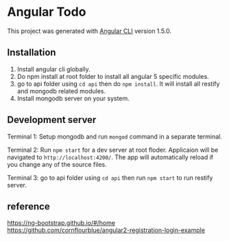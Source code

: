 # Angular Todo

This project was generated with [Angular CLI](https://github.com/angular/angular-cli) version 1.5.0.

## Installation

1. Install angular cli globally.
2. Do npm install at root folder to install all angular 5 specific modules.
3. go to api folder using `cd api` then do `npm install`. It will install all restify and mongodb related modules.
4. Install mongodb server on your system.


## Development server

Terminal 1: Setup mongodb and run `mongod` command in a separate terminal.

Terminal 2: Run `npm start` for a dev server at root floder. Applicaion will be navigated to `http://localhost:4200/`. The app will automatically reload if you change any of the source files.

Terminal 3: go to api folder using `cd api` then run `npm start` to run restify server.

## reference

https://ng-bootstrap.github.io/#/home
https://github.com/cornflourblue/angular2-registration-login-example